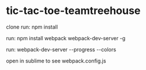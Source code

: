# tic-tac-toe-teamtreehouse

clone 
run: npm install

run: npm install webpack webpack-dev-server -g

run: webpack-dev-server --progress --colors

open in sublime to see webpack.config.js
